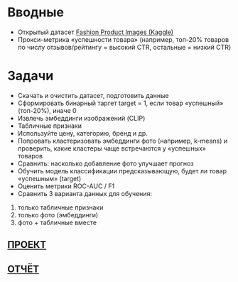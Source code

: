 # Вводные
- Открытый датасет [Fashion Product Images (Kaggle)](https://www.kaggle.com/datasets/paramaggarwal/fashion-product-images-dataset)
- Прокси-метрика «успешности товара» (например, топ-20% товаров по числу отзывов/рейтингу = высокий CTR, остальные = низкий CTR)

# Задачи
- Скачать и очистить датасет, подготовить данные
- Сформировать бинарный таргет target = 1, если товар «успешный» (топ-20%), иначе 0
- Извлечь эмбеддинги изображений (CLIP)
- Табличные признаки
- Используйте цену, категорию, бренд и др.
- Попровать кластеризовать эмбеддинги фото (например, k-means) и проверить, какие кластеры чаще встречаются у «успешных» товаров
- Сравнить: насколько добавление фото улучшает прогноз
- Обучить модель классификации предсказывающую, будет ли товар «успешным» (target)
- Оценить метрики ROC-AUC / F1
- Сравнить 3 варианта данных для обучения:
 1. только табличные признаки
 2. только фото (эмбеддинги)
 3. фото + табличные вместе

## [ПРОЕКТ](tz_bogdanov.ipynb)
## [ОТЧЁТ](report.md)